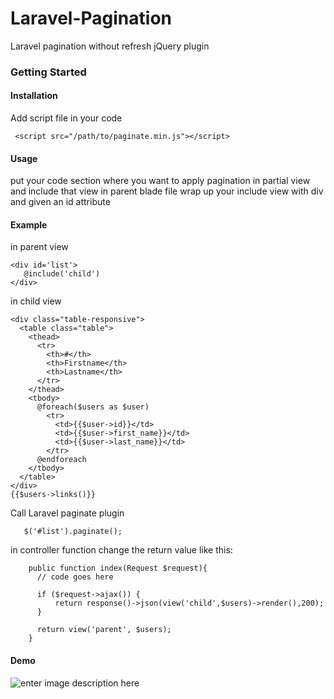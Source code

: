 # Laravel-Pagination
Laravel pagination without refresh jQuery plugin
### Getting Started
#### Installation
Add script file in your code

     <script src="/path/to/paginate.min.js"></script>
#### Usage
put your code section where you want to apply pagination in partial view and include that view in parent blade file
wrap up your include view with div and given an id attribute

#### Example

in parent view

    <div id='list'>
       @include('child')
    </div>
    
in child view

    <div class="table-responsive">          
      <table class="table">
        <thead>
          <tr>
            <th>#</th>
            <th>Firstname</th>
            <th>Lastname</th>
          </tr>
        </thead>
        <tbody>
          @foreach($users as $user)
            <tr>
              <td>{{$user->id}}</td>
              <td>{{$user->first_name}}</td>
              <td>{{$user->last_name}}</td>
            </tr>
          @endforeach
        </tbody>
      </table>
    </div>
    {{$users->links()}}
    
Call Laravel paginate plugin

       $('#list').paginate();
       
in controller function change the return value like this:

        public function index(Request $request){
          // code goes here

          if ($request->ajax()) {
              return response()->json(view('child',$users)->render(),200);
          }

          return view('parent', $users);
        }

#### Demo
![enter image description here](https://github.com/bilal1112/Laravel-Pagination-jQuery-Plugin/blob/master/demo.gif)

